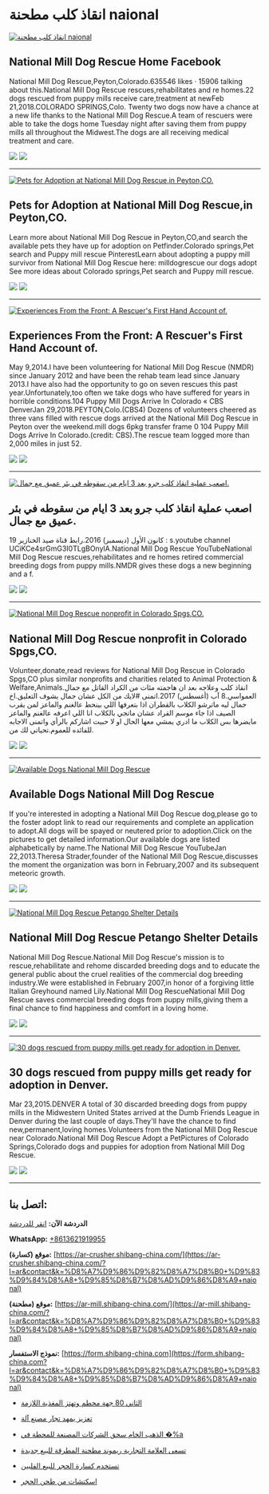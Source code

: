 # انقاذ كلب مطحنة naional

<a href="https://swt.shibang-china.com/?l=ar&img&k=%D8%A7%D9%86%D9%82%D8%A7%D8%B0+%D9%83%D9%84%D8%A8+%D9%85%D8%B7%D8%AD%D9%86%D8%A9+naional" target="_blank">![انقاذ كلب مطحنة naional](http://static.shibang-china.com/all-800x300/155.jpg)</a>

## National Mill Dog Rescue Home Facebook
National Mill Dog Rescue,Peyton,Colorado.635546 likes · 15906 talking about this.National Mill Dog Rescue rescues,rehabilitates and re homes.22 dogs rescued from puppy mills receive care,treatment at newFeb 21,2018.COLORADO SPRINGS,Colo. Twenty two dogs now have a chance at a new life thanks to the National Mill Dog Rescue.A team of rescuers were able to take the dogs home Tuesday night after saving them from puppy mills all throughout the Midwest.The dogs are all receiving medical treatment and care.


<a href="https://whatsapp.shibangsoft.com/WhatsApp.php" target="_blank" title="WhatsApp">![](http://static.shibang-china.com/icon/whatsapp.png)</a> <a href="https://swt.shibang-china.com/?l=ar&icon&k=%D8%A7%D9%86%D9%82%D8%A7%D8%B0+%D9%83%D9%84%D8%A8+%D9%85%D8%B7%D8%AD%D9%86%D8%A9+naional" target="_blank">![](http://static.shibang-china.com/icon/chat-ar.png)</a>

---

<a href="https://swt.shibang-china.com/?l=ar&img&k=%D8%A7%D9%86%D9%82%D8%A7%D8%B0+%D9%83%D9%84%D8%A8+%D9%85%D8%B7%D8%AD%D9%86%D8%A9+naional" target="_blank">![Pets for Adoption at National Mill Dog Rescue,in Peyton,CO.](http://static.shibang-china.com/all-800x300/1404.jpg)</a>

## Pets for Adoption at National Mill Dog Rescue,in Peyton,CO.
Learn more about National Mill Dog Rescue in Peyton,CO,and search the available pets they have up for adoption on Petfinder.Colorado springs,Pet search and Puppy mill rescue PinterestLearn about adopting a puppy mill survivor from National Mill Dog Rescue here: milldogrescue our dogs adopt See more ideas about Colorado springs,Pet search and Puppy mill rescue.


<a href="https://whatsapp.shibangsoft.com/WhatsApp.php" target="_blank" title="WhatsApp">![](http://static.shibang-china.com/icon/whatsapp.png)</a> <a href="https://swt.shibang-china.com/?l=ar&icon&k=%D8%A7%D9%86%D9%82%D8%A7%D8%B0+%D9%83%D9%84%D8%A8+%D9%85%D8%B7%D8%AD%D9%86%D8%A9+naional" target="_blank">![](http://static.shibang-china.com/icon/chat-ar.png)</a>

---

<a href="https://swt.shibang-china.com/?l=ar&img&k=%D8%A7%D9%86%D9%82%D8%A7%D8%B0+%D9%83%D9%84%D8%A8+%D9%85%D8%B7%D8%AD%D9%86%D8%A9+naional" target="_blank">![Experiences From the Front: A Rescuer&#39;s First Hand Account of.](http://static.shibang-china.com/all-800x300/1137.jpg)</a>

## Experiences From the Front: A Rescuer&#39;s First Hand Account of.
May 9,2014.I have been volunteering for National Mill Dog Rescue (NMDR) since January 2012 and have been the rehab team lead since January 2013.I have also had the opportunity to go on seven rescues this past year.Unfortunately,too often we take dogs who have suffered for years in horrible conditions.104 Puppy Mill Dogs Arrive In Colorado « CBS DenverJan 29,2018.PEYTON,Colo.(CBS4) Dozens of volunteers cheered as three vans filled with rescue dogs arrived at the National Mill Dog Rescue in Peyton over the weekend.mill dogs 6pkg transfer frame 0 104 Puppy Mill Dogs Arrive In Colorado.(credit: CBS).The rescue team logged more than 2,000 miles in just 52.


<a href="https://whatsapp.shibangsoft.com/WhatsApp.php" target="_blank" title="WhatsApp">![](http://static.shibang-china.com/icon/whatsapp.png)</a> <a href="https://swt.shibang-china.com/?l=ar&icon&k=%D8%A7%D9%86%D9%82%D8%A7%D8%B0+%D9%83%D9%84%D8%A8+%D9%85%D8%B7%D8%AD%D9%86%D8%A9+naional" target="_blank">![](http://static.shibang-china.com/icon/chat-ar.png)</a>

---

<a href="https://swt.shibang-china.com/?l=ar&img&k=%D8%A7%D9%86%D9%82%D8%A7%D8%B0+%D9%83%D9%84%D8%A8+%D9%85%D8%B7%D8%AD%D9%86%D8%A9+naional" target="_blank">![اصعب عملية انقاذ كلب جرو بعد 3 ايام من سقوطه في بئر عميق مع جمال.](http://static.shibang-china.com/all-800x300/1429.jpg)</a>

## اصعب عملية انقاذ كلب جرو بعد 3 ايام من سقوطه في بئر عميق مع جمال.
19 كانون الأول (ديسمبر) 2016.رابط قناة صيد الخنازير : s.youtube channel UCiKCe4srGmG3I0TLgBOnylA.National Mill Dog Rescue YouTubeNational Mill Dog Rescue rescues,rehabilitates and re homes retired commercial breeding dogs from puppy mills.NMDR gives these dogs a new beginning and a f.


<a href="https://whatsapp.shibangsoft.com/WhatsApp.php" target="_blank" title="WhatsApp">![](http://static.shibang-china.com/icon/whatsapp.png)</a> <a href="https://swt.shibang-china.com/?l=ar&icon&k=%D8%A7%D9%86%D9%82%D8%A7%D8%B0+%D9%83%D9%84%D8%A8+%D9%85%D8%B7%D8%AD%D9%86%D8%A9+naional" target="_blank">![](http://static.shibang-china.com/icon/chat-ar.png)</a>

---

<a href="https://swt.shibang-china.com/?l=ar&img&k=%D8%A7%D9%86%D9%82%D8%A7%D8%B0+%D9%83%D9%84%D8%A8+%D9%85%D8%B7%D8%AD%D9%86%D8%A9+naional" target="_blank">![National Mill Dog Rescue nonprofit in Colorado Spgs,CO.](http://static.shibang-china.com/all-800x300/6.jpg)</a>

## National Mill Dog Rescue nonprofit in Colorado Spgs,CO.
Volunteer,donate,read reviews for National Mill Dog Rescue in Colorado Spgs,CO plus similar nonprofits and charities related to Animal Protection &amp; Welfare,Animals.انقاذ كلب وعلاجه بعد ان هاجمته مئات من الكراد القاتل مع جمال العمواسي.8 آب (أغسطس) 2017.اتمنى #لايك من الكل عشان جمال يشوف التعليق.اخ جمال ليه ماترشو الكلاب بالقطران اذا بتعرفها اللي بينحط عالغنم والماعز لمن يقرب الصيف اذا جاء موسم القراد عشان ماتجي بالكلاب انا اللي اعرفه عالغنم والماعز مايضرها بس الكلاب ما ادري يمشي معها الحال او لا حبيت اشاركم بالرأي واتمنى الاجابه للفائده للعموم.تحياتي لك من.


<a href="https://whatsapp.shibangsoft.com/WhatsApp.php" target="_blank" title="WhatsApp">![](http://static.shibang-china.com/icon/whatsapp.png)</a> <a href="https://swt.shibang-china.com/?l=ar&icon&k=%D8%A7%D9%86%D9%82%D8%A7%D8%B0+%D9%83%D9%84%D8%A8+%D9%85%D8%B7%D8%AD%D9%86%D8%A9+naional" target="_blank">![](http://static.shibang-china.com/icon/chat-ar.png)</a>

---

<a href="https://swt.shibang-china.com/?l=ar&img&k=%D8%A7%D9%86%D9%82%D8%A7%D8%B0+%D9%83%D9%84%D8%A8+%D9%85%D8%B7%D8%AD%D9%86%D8%A9+naional" target="_blank">![Available Dogs National Mill Dog Rescue](http://static.shibang-china.com/all-800x300/546.jpg)</a>

## Available Dogs National Mill Dog Rescue
If you&#39;re interested in adopting a National Mill Dog Rescue dog,please go to the foster adopt link to read our requirements and complete an application to adopt.All dogs will be spayed or neutered prior to adoption.Click on the pictures to get detailed information.Our available dogs are listed alphabetically by name.The National Mill Dog Rescue YouTubeJan 22,2013.Theresa Strader,founder of the National Mill Dog Rescue,discusses the moment the organization was born in February,2007 and its subsequent meteoric growth.


<a href="https://whatsapp.shibangsoft.com/WhatsApp.php" target="_blank" title="WhatsApp">![](http://static.shibang-china.com/icon/whatsapp.png)</a> <a href="https://swt.shibang-china.com/?l=ar&icon&k=%D8%A7%D9%86%D9%82%D8%A7%D8%B0+%D9%83%D9%84%D8%A8+%D9%85%D8%B7%D8%AD%D9%86%D8%A9+naional" target="_blank">![](http://static.shibang-china.com/icon/chat-ar.png)</a>

---

<a href="https://swt.shibang-china.com/?l=ar&img&k=%D8%A7%D9%86%D9%82%D8%A7%D8%B0+%D9%83%D9%84%D8%A8+%D9%85%D8%B7%D8%AD%D9%86%D8%A9+naional" target="_blank">![National Mill Dog Rescue Petango Shelter Details](http://static.shibang-china.com/all-800x300/562.jpg)</a>

## National Mill Dog Rescue Petango Shelter Details
National Mill Dog Rescue.National Mill Dog Rescue&#39;s mission is to rescue,rehabilitate and rehome discarded breeding dogs and to educate the general public about the cruel realities of the commercial dog breeding industry.We were established in February 2007,in honor of a forgiving little Italian Greyhound named Lily.National Mill Dog RescueNational Mill Dog Rescue saves commercial breeding dogs from puppy mills,giving them a final chance to find happiness and comfort in a loving home.


<a href="https://whatsapp.shibangsoft.com/WhatsApp.php" target="_blank" title="WhatsApp">![](http://static.shibang-china.com/icon/whatsapp.png)</a> <a href="https://swt.shibang-china.com/?l=ar&icon&k=%D8%A7%D9%86%D9%82%D8%A7%D8%B0+%D9%83%D9%84%D8%A8+%D9%85%D8%B7%D8%AD%D9%86%D8%A9+naional" target="_blank">![](http://static.shibang-china.com/icon/chat-ar.png)</a>

---

<a href="https://swt.shibang-china.com/?l=ar&img&k=%D8%A7%D9%86%D9%82%D8%A7%D8%B0+%D9%83%D9%84%D8%A8+%D9%85%D8%B7%D8%AD%D9%86%D8%A9+naional" target="_blank">![30 dogs rescued from puppy mills get ready for adoption in Denver.](http://static.shibang-china.com/all-800x300/690.jpg)</a>

## 30 dogs rescued from puppy mills get ready for adoption in Denver.
Mar 23,2015.DENVER A total of 30 discarded breeding dogs from puppy mills in the Midwestern United States arrived at the Dumb Friends League in Denver during the last couple of days.They&#39;ll have the chance to find new,permanent,loving homes.Volunteers from the National Mill Dog Rescue near Colorado.National Mill Dog Rescue Adopt a PetPictures of Colorado Springs,Colorado dogs and puppies for adoption from National Mill Dog Rescue.


<a href="https://whatsapp.shibangsoft.com/WhatsApp.php" target="_blank" title="WhatsApp">![](http://static.shibang-china.com/icon/whatsapp.png)</a> <a href="https://swt.shibang-china.com/?l=ar&icon&k=%D8%A7%D9%86%D9%82%D8%A7%D8%B0+%D9%83%D9%84%D8%A8+%D9%85%D8%B7%D8%AD%D9%86%D8%A9+naional" target="_blank">![](http://static.shibang-china.com/icon/chat-ar.png)</a>

---
## اتصل بنا:

**الدردشة الآن:** [انقر للدردشة](https://swt.shibang-china.com?l=ar&contact&k=%D8%A7%D9%86%D9%82%D8%A7%D8%B0+%D9%83%D9%84%D8%A8+%D9%85%D8%B7%D8%AD%D9%86%D8%A9+naional)

**WhatsApp:**  [+8613621919955](https://whatsapp.shibangsoft.com/WhatsApp.php)

**موقع (كسارة):** [https://ar-crusher.shibang-china.com/](https://ar-crusher.shibang-china.com/?l=ar&contact&k=%D8%A7%D9%86%D9%82%D8%A7%D8%B0+%D9%83%D9%84%D8%A8+%D9%85%D8%B7%D8%AD%D9%86%D8%A9+naional)

**موقع (مطحنة):** [https://ar-mill.shibang-china.com/](https://ar-mill.shibang-china.com/?l=ar&contact&k=%D8%A7%D9%86%D9%82%D8%A7%D8%B0+%D9%83%D9%84%D8%A8+%D9%85%D8%B7%D8%AD%D9%86%D8%A9+naional)

**نموذج الاستفسار:** [https://form.shibang-china.com](https://form.shibang-china.com?l=ar&contact&k=%D8%A7%D9%86%D9%82%D8%A7%D8%B0+%D9%83%D9%84%D8%A8+%D9%85%D8%B7%D8%AD%D9%86%D8%A9+naional)

* [الثاني 80 جهة محطم وتهتز المغذية اللازمة](../23/%D8%A7%D9%84%D8%AB%D8%A7%D9%86%D9%8A%2080%20%D8%AC%D9%87%D8%A9%20%D9%85%D8%AD%D8%B7%D9%85%20%D9%88%D8%AA%D9%87%D8%AA%D8%B2%20%D8%A7%D9%84%D9%85%D8%BA%D8%B0%D9%8A%D8%A9%20%D8%A7%D9%84%D9%84%D8%A7%D8%B2%D9%85%D8%A9.md)

* [تعزيز يمهد تجار مصنع آلة](../21/%D8%AA%D8%B9%D8%B2%D9%8A%D8%B2%20%D9%8A%D9%85%D9%87%D8%AF%20%D8%AA%D8%AC%D8%A7%D8%B1%20%D9%85%D8%B5%D9%86%D8%B9%20%D8%A2%D9%84%D8%A9.md)

* [الذهب الخام سحق الشركات المصنعة للمحطة في �%a](../24/%D8%A7%D9%84%D8%B0%D9%87%D8%A8%20%D8%A7%D9%84%D8%AE%D8%A7%D9%85%20%D8%B3%D8%AD%D9%82%20%D8%A7%D9%84%D8%B4%D8%B1%D9%83%D8%A7%D8%AA%20%D8%A7%D9%84%D9%85%D8%B5%D9%86%D8%B9%D8%A9%20%D9%84%D9%84%D9%85%D8%AD%D8%B7%D8%A9%20%D9%81%D9%8A%20%EF%BF%BD%25a.md)

* [تسعى العلامة التجارية ريموند مطحنة المطرقة للبيع جديدة](../21/%D8%AA%D8%B3%D8%B9%D9%89%20%D8%A7%D9%84%D8%B9%D9%84%D8%A7%D9%85%D8%A9%20%D8%A7%D9%84%D8%AA%D8%AC%D8%A7%D8%B1%D9%8A%D8%A9%20%D8%B1%D9%8A%D9%85%D9%88%D9%86%D8%AF%20%D9%85%D8%B7%D8%AD%D9%86%D8%A9%20%D8%A7%D9%84%D9%85%D8%B7%D8%B1%D9%82%D8%A9%20%D9%84%D9%84%D8%A8%D9%8A%D8%B9%20%D8%AC%D8%AF%D9%8A%D8%AF%D8%A9.md)

* [تستخدم كسارة الحجر للبيع الفلبين](../24/%D8%AA%D8%B3%D8%AA%D8%AE%D8%AF%D9%85%20%D9%83%D8%B3%D8%A7%D8%B1%D8%A9%20%D8%A7%D9%84%D8%AD%D8%AC%D8%B1%20%D9%84%D9%84%D8%A8%D9%8A%D8%B9%20%D8%A7%D9%84%D9%81%D9%84%D8%A8%D9%8A%D9%86.md)

* [اسكتشات من طحن الحجر](../24/%D8%A7%D8%B3%D9%83%D8%AA%D8%B4%D8%A7%D8%AA%20%D9%85%D9%86%20%D8%B7%D8%AD%D9%86%20%D8%A7%D9%84%D8%AD%D8%AC%D8%B1.md)